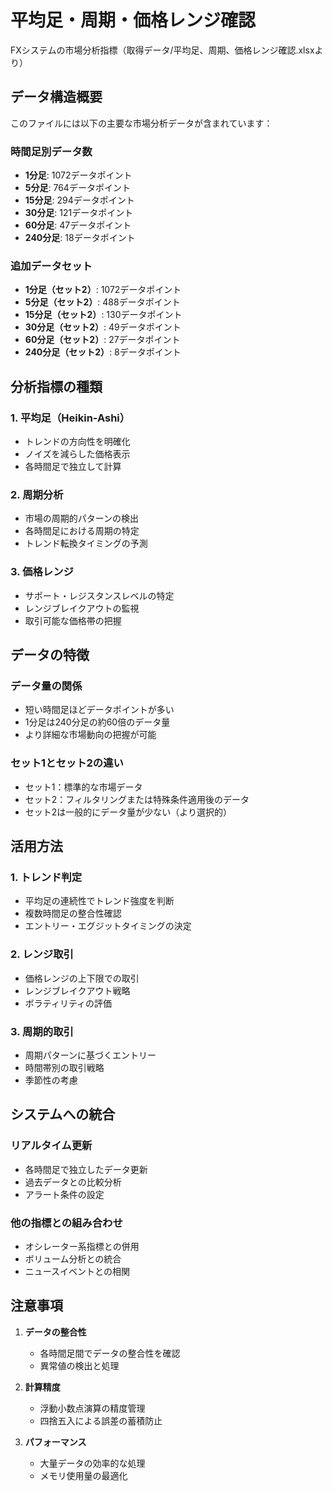 # 平均足・周期・価格レンジ確認

FXシステムの市場分析指標（取得データ/平均足、周期、価格レンジ確認.xlsxより）

## データ構造概要

このファイルには以下の主要な市場分析データが含まれています：

### 時間足別データ数
- **1分足**: 1072データポイント
- **5分足**: 764データポイント
- **15分足**: 294データポイント
- **30分足**: 121データポイント
- **60分足**: 47データポイント
- **240分足**: 18データポイント

### 追加データセット
- **1分足（セット2）**: 1072データポイント
- **5分足（セット2）**: 488データポイント
- **15分足（セット2）**: 130データポイント
- **30分足（セット2）**: 49データポイント
- **60分足（セット2）**: 27データポイント
- **240分足（セット2）**: 8データポイント

## 分析指標の種類

### 1. 平均足（Heikin-Ashi）
- トレンドの方向性を明確化
- ノイズを減らした価格表示
- 各時間足で独立して計算

### 2. 周期分析
- 市場の周期的パターンの検出
- 各時間足における周期の特定
- トレンド転換タイミングの予測

### 3. 価格レンジ
- サポート・レジスタンスレベルの特定
- レンジブレイクアウトの監視
- 取引可能な価格帯の把握

## データの特徴

### データ量の関係
- 短い時間足ほどデータポイントが多い
- 1分足は240分足の約60倍のデータ量
- より詳細な市場動向の把握が可能

### セット1とセット2の違い
- セット1：標準的な市場データ
- セット2：フィルタリングまたは特殊条件適用後のデータ
- セット2は一般的にデータ量が少ない（より選択的）

## 活用方法

### 1. トレンド判定
- 平均足の連続性でトレンド強度を判断
- 複数時間足の整合性確認
- エントリー・エグジットタイミングの決定

### 2. レンジ取引
- 価格レンジの上下限での取引
- レンジブレイクアウト戦略
- ボラティリティの評価

### 3. 周期的取引
- 周期パターンに基づくエントリー
- 時間帯別の取引戦略
- 季節性の考慮

## システムへの統合

### リアルタイム更新
- 各時間足で独立したデータ更新
- 過去データとの比較分析
- アラート条件の設定

### 他の指標との組み合わせ
- オシレーター系指標との併用
- ボリューム分析との統合
- ニュースイベントとの相関

## 注意事項

1. **データの整合性**
   - 各時間足間でデータの整合性を確認
   - 異常値の検出と処理

2. **計算精度**
   - 浮動小数点演算の精度管理
   - 四捨五入による誤差の蓄積防止

3. **パフォーマンス**
   - 大量データの効率的な処理
   - メモリ使用量の最適化